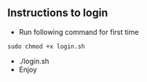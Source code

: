 ## Instructions to login
-  Run following command for first time
```
sudo chmod +x login.sh
```
- ./login.sh
- Enjoy
